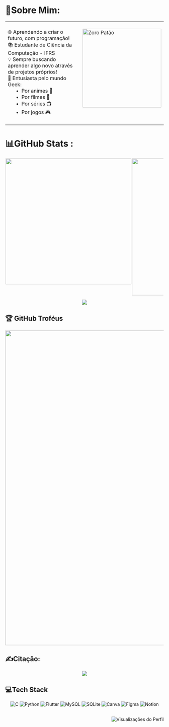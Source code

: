 # 💫Sobre Mim:
<table>
  <tr>
    <td valign="top" width="100%">
      <br>
      🌐 Aprendendo a criar o futuro, com programação!<br>
      📚 Estudante de Ciência da Computação - IFRS<br>
      💡 Sempre buscando aprender algo novo através de projetos próprios!<br>
      🎯 Entusiasta pelo mundo Geek:<br>
        &nbsp;&nbsp;&nbsp;&nbsp;&nbsp;&nbsp;• &nbsp;Por animes 🍙<br>
        &nbsp;&nbsp;&nbsp;&nbsp;&nbsp;&nbsp;• &nbsp;Por filmes 🍿<br>
        &nbsp;&nbsp;&nbsp;&nbsp;&nbsp;&nbsp;• &nbsp;Por séries 📺<br>
        &nbsp;&nbsp;&nbsp;&nbsp;&nbsp;&nbsp;• &nbsp;Por jogos 🎮<br>
      <br>
    </td>
    <td valign="top" width="100%">
      &nbsp;&nbsp;&nbsp;&nbsp;&nbsp;&nbsp;&nbsp;&nbsp;&nbsp;&nbsp;&nbsp;&nbsp;&nbsp;&nbsp;&nbsp;&nbsp;&nbsp;&nbsp;&nbsp;&nbsp;&nbsp;&nbsp;&nbsp;&nbsp;&nbsp;&nbsp;&nbsp;&nbsp;&nbsp;&nbsp;&nbsp;&nbsp;&nbsp;&nbsp;&nbsp;&nbsp;&nbsp;&nbsp;&nbsp;&nbsp;&nbsp;&nbsp;&nbsp;&nbsp;&nbsp;&nbsp; <!-- Adiciona espaço para a imagem ficar mais distante -->
      <img src="https://media2.giphy.com/media/v1.Y2lkPTc5MGI3NjExenQwaTlxbXdpY2hqYmo3cmJ3emx0bmgzM2R6MnB3NHc1NWhrOWN5dyZlcD12MV9pbnRlcm5hbF9naWZfYnlfaWQmY3Q9cw/cVrccUf0NC1TQlLiZf/giphy.webp" width="250px" alt="Zoro Patão">
    </td>
  </tr>
</table>

# 📊GitHub Stats :
<div style="display: flex; justify-content: space-around;" align="center">
  <img src="https://github-readme-stats.vercel.app/api?username=JP-Out&theme=merko&hide_border=true&include_all_commits=true&count_private=false" width="400"/>
  <img src="https://github-readme-streak-stats.herokuapp.com/?user=JP-Out&theme=merko&hide_border=true" style="max-width: 100; width: 435px;" />
</div>

<p align="center">
  <img src="https://github-readme-stats.vercel.app/api/top-langs/?username=JP-Out&theme=merko&hide_border=true&include_all_commits=true&count_private=false&layout=compact" max-width="100%"/>
</p>

## 🏆 GitHub Troféus
<div align="center">
  <img src="https://github-trophies.vercel.app/?username=JP-Out&theme=gruvbox&no-frame=true&no-bg=false&margin-w=4" width="1000"/>
</div>

## ✍️Citação:
<div align="center">
  <img src="https://quotes-github-readme.vercel.app/api?type=horizontal&theme=gruvbox&quote=A%20mais%20incr%C3%ADvel%20arte%20de%20programar%20%C3%A9%20a%20capacidade%20ilimitada%20de%20ser%20ilimitada.&author=%22JP-Out%22&border=true">
</div>

<!-- Para citações aleatórias conteúdo abaixo -->
<!-- 
## ✍️Citação aleatória de um Dev:
[![Readme Quotes](https://camo.githubusercontent.com/480ae75819a39794b4844e8fc57dfabf17b4cbbecd88160856355eed2a8d93ea/68747470733a2f2f71756f7465732d6769746875622d726561646d652e76657263656c2e6170702f6170693f747970653d686f72697a6f6e74616c267468656d653d67727576626f78)](https://github.com/piyushsuthar/github-readme-quotes) 
-->

## 💻Tech Stack
<div align="center">
  <img src="https://img.shields.io/badge/c-%2300599C.svg?style=for-the-badge&logo=c&logoColor=white" alt="C">
  <img src="https://img.shields.io/badge/python-3670A0?style=for-the-badge&logo=python&logoColor=ffdd54" alt="Python">
  <img src="https://img.shields.io/badge/Flutter-%2302569B.svg?style=for-the-badge&logo=Flutter&logoColor=white" alt="Flutter">
  <img src="https://img.shields.io/badge/mysql-%2300f.svg?style=for-the-badge&logo=mysql&logoColor=white" alt="MySQL">
  <img src="https://img.shields.io/badge/sqlite-%2307405e.svg?style=for-the-badge&logo=sqlite&logoColor=white" alt="SQLite">
  <img src="https://img.shields.io/badge/Canva-%2300C4CC.svg?style=for-the-badge&logo=Canva&logoColor=white" alt="Canva">
  <img src="https://img.shields.io/badge/figma-%23F24E1E.svg?style=for-the-badge&logo=figma&logoColor=white" alt="Figma">
  <img src="https://img.shields.io/badge/Notion-%23000000.svg?style=for-the-badge&logo=notion&logoColor=white" alt="Notion">
  <br></br>
</div>

<p align="right">
  <img src="https://visitcount.itsvg.in/api?id=JP-Out&label=Visualiza%C3%A7%C3%B5es%20do%20Perfil&color=11&icon=3&pretty=true" alt="Visualizações do Perfil">
</p>
